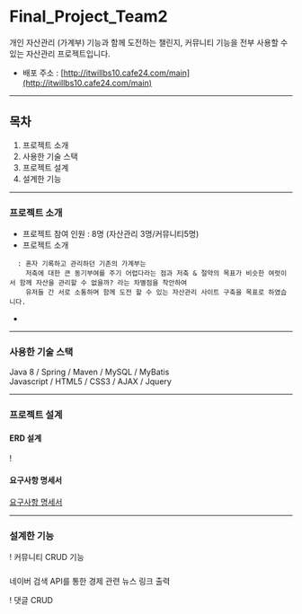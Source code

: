# Final_Project_Team2

개인 자산관리 (가계부) 기능과 함께 도전하는 챌린지, 커뮤니티 기능을 전부 사용할 수 있는 자산관리 프로젝트입니다.

- 배포 주소 : [http://itwillbs10.cafe24.com/main](http://itwillbs10.cafe24.com/main)

****

## 목차
1. 프로젝트 소개
2. 사용한 기술 스택
3. 프로젝트 설계
4. 설계한 기능

****

### 프로젝트 소개
- 프로젝트 참여 인원 : 8명 (자산관리 3명/커뮤니티5명)
- 프로젝트 소개
````
  : 혼자 기록하고 관리하던 기존의 가계부는
    저축에 대한 큰 동기부여를 주기 어렵다라는 점과 저축 & 절약의 목표가 비슷한 여럿이서 함께 자산을 관리할 수 없을까? 라는 차별점을 착안하여
    유저들 간 서로 소통하며 함께 도전 할 수 있는 자산관리 사이트 구축을 목표로 하였습니다.
````
-



****

### 사용한 기술 스택
Java 8 / Spring / Maven / MySQL / MyBatis <br>
Javascript / HTML5 / CSS3 / AJAX / Jquery <br>

****

### 프로젝트 설계

#### ERD 설계
!

#### 요구사항 명세서
[요구사항 명세서]()

****

### 설계한 기능

!
커뮤니티 CRUD 기능

### 
네이버 검색 API를 통한 경제 관련 뉴스 링크 출력

!
댓글 CRUD



